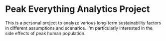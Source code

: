 # Peak Everything Analytics Project

This is a personal project to analyze various long-term sustainability factors in different assumptions and scenarios.  I'm particularly interested in the side effects of peak human population.  